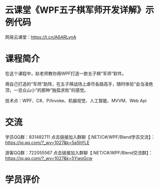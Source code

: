 # 云课堂《WPF五子棋军师开发详解》示例代码
网易云课堂：<a href="https://t.cn/A6ARLynA" target="_blank">https://t.cn/A6ARLynA</a>

# 课程简介

在这个课程中，赵老师教你用WPF打造一款五子棋“军师”软件。

用自己打造的“军师”助阵，在五子棋战场上虐尽各路高手，随时体验“会当凌绝顶，一览众山小”的那种“独孤求败”的感觉。

技术点：WPF、C#、P/Invoke、机器视觉、人工智能、MVVM、Web Api

# 交流

学员QQ群：831482711  点击链接加入群聊【.NET/C#/WPF/Blend学员交流】：https://jq.qq.com/?_wv=1027&k=5a5hYLE

游客QQ群：722055567  点击链接加入群聊【.NET/C#/WPF/Blend交流群】：https://jq.qq.com/?_wv=1027&k=5YwoGcw

# 学员评价

